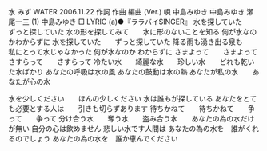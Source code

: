 水
みず
WATER
2006.11.22
作詞  作曲  編曲 (Ver.)   唄
中島みゆき   中島みゆき   瀬尾一三 (1)
中島みゆき
□ LYRIC (a)●『ララバイSINGER』
水を探していた　　ずっと探していた
水の形を探してみて　　水に形のないことを知る
何が水なのかわからずに
水を探していた　　ずっと探していた
降る雨も湧き出る泉も　　私にとって水じゃなかった
何が水なのか わからずに
さまよって　　さまよって　　さすらって　　さすらって
冷たい水　　綺麗な水　　珍しい水　　どれも乾いた水ばかり
あなたの呼吸は水の風
あなたの鼓動は水の熱
あなたが私の水　　あなたが心の水

水を少しください　　ほんの少しください
水は誰もが探している
あなたをとても必要とする人は　　引きも切らずあります
待ちかねて　　待ちかねて　　争って　　争って
分け合う水　　奪う水　　盗み合う水　　あなたの為の水だけが無い
自分の心は飲めません
悲しい水です人間は
あなたの為の水を　誰がくれるのでしょう
あなたの為の水を　誰か恵んでください